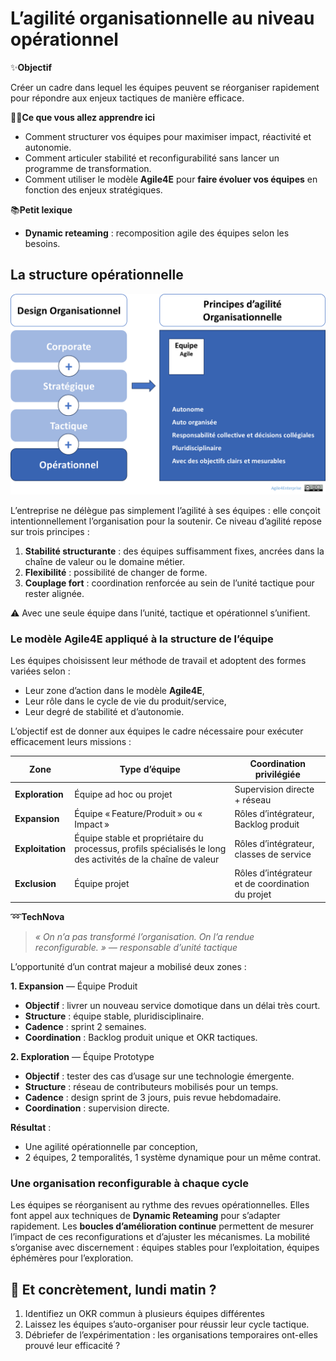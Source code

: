 # L’agilité organisationnelle au niveau opérationnel

✨**Objectif**

Créer un cadre dans lequel les équipes peuvent se réorganiser rapidement pour répondre aux enjeux tactiques de manière efficace.

🧑‍🎓**Ce que vous allez apprendre ici**

- Comment structurer vos équipes pour maximiser impact, réactivité et autonomie.
- Comment articuler stabilité et reconfigurabilité sans lancer un programme de transformation.
- Comment utiliser le modèle **Agile4E** pour **faire évoluer vos équipes** en fonction des enjeux stratégiques.

📚**Petit lexique**

- **Dynamic reteaming** : recomposition agile des équipes selon les besoins.

## La structure opérationnelle

![La structure opérationnelle](image.png)

L’entreprise ne délègue pas simplement l’agilité à ses équipes : elle conçoit intentionnellement l’organisation pour la soutenir. Ce niveau d’agilité repose sur trois principes :

1. **Stabilité structurante** : des équipes suffisamment fixes, ancrées dans la chaîne de valeur ou le domaine métier.
2. **Flexibilité** : possibilité de changer de forme.
3. **Couplage fort** : coordination renforcée au sein de l’unité tactique pour rester alignée.

⚠️
Avec une seule équipe dans l’unité, tactique et opérationnel s’unifient.

### Le modèle Agile4E appliqué à la structure de l’équipe

Les équipes choisissent leur méthode de travail et adoptent des formes variées selon :

- Leur zone d’action dans le modèle **Agile4E**,
- Leur rôle dans le cycle de vie du produit/service,
- Leur degré de stabilité et d’autonomie.

L’objectif est de donner aux équipes le cadre nécessaire pour exécuter efficacement leurs missions :

| Zone | Type d’équipe | Coordination privilégiée |
| --- | --- | --- |
| **Exploration** | Équipe ad hoc ou projet | Supervision directe + réseau |
| **Expansion** | Équipe « Feature/Produit » ou « Impact » | Rôles d’intégrateur, Backlog produit |
| **Exploitation** | Équipe stable et propriétaire du processus, profils spécialisés le long des activités de la chaîne de valeur  |  Rôles d’intégrateur, classes de service |
| **Exclusion** | Équipe projet | Rôles d’intégrateur et de coordination du projet |

➿**TechNova**

> *« On n’a pas transformé l’organisation. On l’a rendue reconfigurable. » — responsable d’unité tactique*

L’opportunité d’un contrat majeur a mobilisé deux zones :

**1. Expansion** — Équipe Produit

- **Objectif** : livrer un nouveau service domotique dans un délai très court.
- **Structure** : équipe stable, pluridisciplinaire.
- **Cadence** : sprint 2 semaines.
- **Coordination** : Backlog produit unique et OKR tactiques.

**2. Exploration** — Équipe Prototype

- **Objectif** : tester des cas d’usage sur une technologie émergente.
- **Structure** : réseau de contributeurs mobilisés pour un temps.
- **Cadence** : design sprint de 3 jours, puis revue hebdomadaire.
- **Coordination** : supervision directe.

**Résultat** :

- Une agilité opérationnelle par conception,
- 2 équipes, 2 temporalités, 1 système dynamique pour un même contrat.

### Une organisation reconfigurable à chaque cycle

Les équipes se réorganisent au rythme des revues opérationnelles. Elles font appel aux techniques de **Dynamic Reteaming** pour s’adapter rapidement. Les **boucles d’amélioration continue** permettent de mesurer l’impact de ces reconfigurations et d’ajuster les mécanismes. La mobilité s’organise avec discernement : équipes stables pour l’exploitation, équipes éphémères pour l’exploration.

## 👣 Et concrètement, lundi matin ?

1. Identifiez un OKR commun à plusieurs équipes différentes
2. Laissez les équipes s’auto-organiser pour réussir leur cycle tactique.
3. Débriefer de l’expérimentation : les organisations temporaires ont-elles prouvé leur efficacité ?

